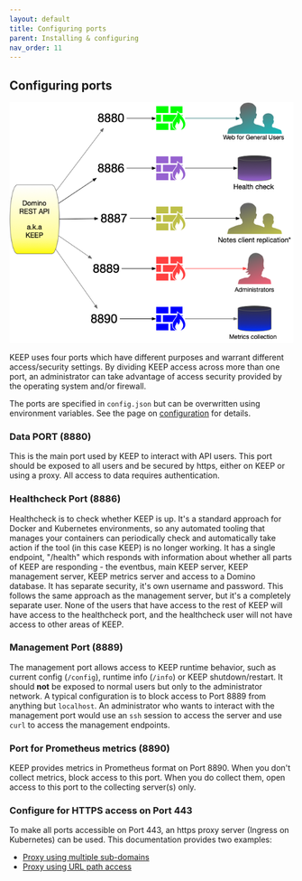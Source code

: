 ```yaml
---
layout: default
title: Configuring ports
parent: Installing & configuring
nav_order: 11
---
```


## Configuring ports

![Ports in use](../../assets/images/PortUse.png)

KEEP uses four ports which have different purposes and warrant different access/security settings. By dividing KEEP access across more than one port, an administrator can take advantage of access security provided by the operating system and/or firewall.

The ports are specified in `config.json` but can be overwritten using environment variables. See the page on [configuration](./security/configjson) for details.

### Data PORT (8880)

This is the main port used by KEEP to interact with API users. This port should be exposed to all users and be secured by https, either on KEEP or using a proxy. All access to data requires authentication.

### Healthcheck Port (8886)

Healthcheck is to check whether KEEP is up. It's a standard approach for Docker and Kubernetes environments, so any automated tooling that manages your containers can periodically check and automatically take action if the tool (in this case KEEP) is no longer working. It has a single endpoint, "/health" which responds with information about whether all parts of KEEP are responding - the eventbus, main KEEP server, KEEP management server, KEEP metrics server and access to a Domino database. It has separate security, it's own username and password. This follows the same approach as the management server, but it's a completely separate user. None of the users that have access to the rest of KEEP will have access to the healthcheck port, and the healthcheck user will not have access to other areas of KEEP.

### Management Port (8889)

The management port allows access to KEEP runtime behavior, such as current config (`/config`), runtime info (`/info`) or KEEP shutdown/restart. It should **not** be exposed to normal users but only to the administrator network.
A typical configuration is to block access to Port 8889 from anything but `localhost`. An administrator who wants to interact with the management port would use an `ssh` session to access the server and use `curl` to access the management endpoints.

### Port for Prometheus metrics (8890)

KEEP provides metrics in Prometheus format on Port 8890. When you don't collect metrics, block access to this port. When you do collect them, open access to this port to the collecting server(s) only.

### Configure for HTTPS access on Port 443

To make all ports accessible on Port 443, an https proxy server (Ingress on Kubernetes) can be used. This documentation provides two examples:

- [Proxy using multiple sub-domains](./security/httpsproxy)
- [Proxy using URL path access](./security/httpsproxy2)
